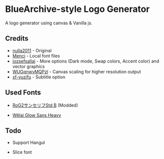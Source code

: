 # BlueArchive-style Logo Generator

A logo generator using canvas & Vanilla js.

## Credits
- [nulla2011](https://github.com/nulla2011/bluearchive-logo) - Original
- [Menci](https://github.com/Menci/bluearchive-logo) - Local font files
- [jozsefsallai](https://github.com/jozsefsallai/ba-logo-generator/tree/feature/more-customization) - More options (Dark mode, Swap colors, Accent color) and vector graphics
- [WUGqnwvMQPzl](https://github.com/WUGqnwvMQPzl/bluearchive-logo/tree/scale-feature) - Canvas scaling for higher resolution output
- [sf-yuzifu](https://github.com/sf-yuzifu/bluearchive-logo) - Subtitle option

## Used Fonts

* [RoG2サンセリフStd B](https://www.morisawa.co.jp/fonts/specimen/1646) (Modded)

* [Wêlai Glow Sans Heavy](https://github.com/welai/glow-sans)

## Todo

* Support Hangul

* Slice font
